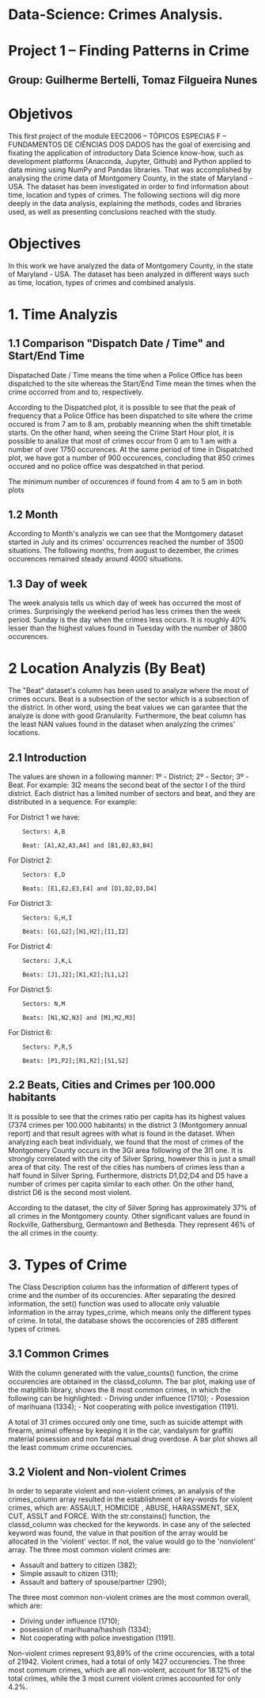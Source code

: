 # Data-Science: Crimes Analysis.
# Project 1 – Finding Patterns in Crime
 
## Group: Guilherme Bertelli, Tomaz Filgueira Nunes

# Objetivos
This first project of the module EEC2006 – TÓPICOS ESPECIAS F – FUNDAMENTOS DE CIÊNCIAS DOS DADOS has the goal of exercising and fixating the application of introductory Data Science know-how, such as development platforms  (Anaconda, Jupyter, Github) and Python applied to data mining using NumPy and Pandas libraries.
That was accomplished by analysing the crime data of Montgomery County, in the state of Maryland - USA. The dataset has been investigated in order to find information about time, location and types of crimes. The following sections will dig more deeply in the data analysis, explaining the methods, codes and libraries used, as well as presenting conclusions reached with the study.
   
   
# Objectives
In this work we have analyzed the data of Montgomery County, in the state of Maryland - USA. The dataset has been analyzed in different ways such as time, location, types of crimes and combined analysis.

# 1. Time Analyzis
## 1.1 Comparison "Dispatch Date / Time" and Start/End Time
   Dispatached Date / Time means the time when a Police Office has been dispatched to the site whereas the Start/End Time mean the times when the crime occorred from and to, respectively.
   
   According to the Dispatched plot, it is possible to see that the peak of frequency that a Police Office has been dispatched to site where the crime occured is from 7 am to 8 am, probably meanning when the shift timetable starts. On the other hand, when seeing the Crime Start Hour plot, it is possible to analize that most of crimes occur from 0 am to 1 am with a number of over 1750 occurences. At the same period of time in Dispatched plot, we have got a number of 900 occurences, concluding that 850 crimes occured and no police office was despatched in that period.
   
   The minimum number of occurences if found from 4 am to 5 am in both plots
   
## 1.2 Month
   According to Month's analyzis we can see that the Montgomery dataset started in July and its crimes' occurrences reached the number of 3500 situations. The following months, from august to dezember, the crimes occurences remained steady around 4000 situations.

## 1.3 Day of week
   The week analysis tells us which day of week has occurred the most of crimes. Surprisingly the weekend period has less crimes then the week period. Sunday is the day when the crimes less occurs. It is roughly 40% lesser than the highest values found  in Tuesday with the number of 3800 occurences.
   
   # 2 Location Analyzis (By Beat)
The "Beat" dataset's column has been used to analyze where the most of crimes occurs. Beat is a subsection of the sector which is a subsection of the district. In other word, using the beat values we can garantee that the analyze is done with good Granularity. Furthermore, the beat column has the least NAN values found in the dataset when analyzing the crimes' locations.

## 2.1 Introduction
The values are shown in a following manner: 1º - District; 2º - Sector; 3º - Beat. For example: 3I2 means the second beat of the sector I of the third district. Each district has a limited number of sectors and beat, and they are distributed in a sequence.
For example:

For District 1 we have:
        
        Sectors: A,B
        
        Beat: [A1,A2,A3,A4] and [B1,B2,B3,B4]

For District 2:
        
        Sectors: E,D
        
        Beats: [E1,E2,E3,E4] and [D1,D2,D3,D4]

For District 3:
        
        Sectors: G,H,I
        
        Beats: [G1,G2];[H1,H2];[I1,I2]

For District 4:        
        
        Sectors: J,K,L
        
        Beats: [J1,J2];[K1,K2];[L1,L2]

For District 5:
        
        Sectors: N,M
        
        Beats: [N1,N2,N3] and [M1,M2,M3]

For District 6: 
        
        Sectors: P,R,S 
        
        Beats: [P1,P2];[R1,R2];[S1,S2]

## 2.2 Beats, Cities and Crimes per 100.000 habitants

It is possible to see that the crimes ratio per capita has its highest values (7374 crimes per 100.000 habitants) in the district 3 (Montgomery annual report) and that result agrees with what is found in the dataset. When analyzing each beat individualy, we found that the most of crimes of the Montgomery County occurs in the 3GI area following of the 3I1 one. It is strongly correlated with the city of Silver Spring, however this is just a small area of that city. The rest of the cities has numbers of crimes less than a half found in Silver Spring. Furthermore, districts D1,D2,D4 and D5 have a number of crimes per capita similar to each other. On the other hand, district D6 is the second most violent.

According to the dataset, the city of Silver Spring has approximately 37% of all crimes in the Montgomery county. Other significant values are found in Rockville, Gathersburg, Germantown and Bethesda. They represent 46% of the all crimes in the county.

# 3. Types of Crime

   The Class Description column has the information of different types of crime and the number of its occurencies. After separating the desired information, the set() function was used to allocate only valuable information in the array types_crime, which means only the different types of crime. In total, the database shows the occorencies of 285 different types of crimes.

## 3.1 Common Crimes

   With the column generated with the value_counts() function, the crime occurencies are obtained in the classd_column. The bar plot, making use of the matpltlib library, shows the 8 most common crimes, in which the following can be highlighted:
    - Driving under influence (1710);
    - Posession of marihuana (1334);
    - Not cooperating with police investigation (1191).
    
   A total of 31 crimes occured only one time, such as suicide attempt with firearm, animal offense by keeping it in the car, vandalysm for graffiti material posession and non fatal manual drug overdose. A bar plot shows all the least commum crime occurencies.


## 3.2 Violent and Non-violent Crimes

   In order to separate violent and non-violent crimes, an analysis of the crimes_column array resulted in the establishment of key-words for violent crimes, which are: ASSAULT, HOMICIDE , ABUSE, HARASSMENT, SEX, CUT, ASSLT and FORCE. With the str.constains() function, the classd_column was checked for the keywords. In case any of the selected keyword was found, the value in that position of the array would be allocated in the 'violent' vector. If not, the value would go to the 'nonviolent' array.
   The three most common violent crimes are:
   - Assault and battery to citizen (382);
   - Simple assault to citizen (311);
   - Assault and battery of spouse/partner (290);
   
   The three most common non-violent crimes are the most common overall, which are:
   - Driving under influence (1710);
   - posession of marihuana/hashish (1334);
   - Not cooperating with police investigation (1191).
   
Non-violent crimes represent 93,89% of the crime occurencies, with a total of 21942. Violent crimes, had a total of only 1427 occurencies. The three most commum crimes, which are all non-violent, account for 18.12% of the total crimes, while the 3 most current violent crimes accounted for only 4.2%.
